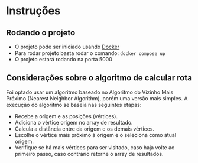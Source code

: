 # Instruções

## Rodando o projeto

- O projeto pode ser iniciado usando [Docker](https://www.docker.com)
- Para rodar projeto basta rodar o comando: `docker compose up`
- O projeto estará rodando na porta 5000

## Considerações sobre o algoritmo de calcular rota

Foi optado usar um algoritmo baseado no Algoritmo do Vizinho Mais Próximo (Nearest Neighbor Algorithm), porém uma versão mais simples.
A execução do algoritmo se baseia nas seguintes etapas:

- Recebe a origem e as posições (vértices).
- Adiciona o vértice origem no array de resultado.
- Calcula a distância entre da origem e os demais vértices.
- Escolhe o vértice mais próximo à origem e o seleciona como atual origem.
- Verifique se há mais vértices para ser visitado, caso haja volte ao primeiro passo, caso contrário retorne o array de resultados.

